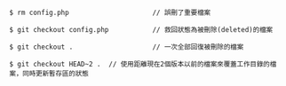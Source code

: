 ```
$ rm config.php						// 誤刪了重要檔案
```

```
$ git checkout config.php			// 救回狀態為被刪除(deleted)的檔案
```

```
$ git checkout .					// 一次全部回復被刪除的檔案
```

```
$ git checkout HEAD~2 .	 // 使用距離現在2個版本以前的檔案來覆蓋工作目錄的檔案，同時更新暫存區的狀態
```